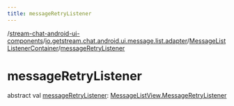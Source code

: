 ```yaml
---
title: messageRetryListener
---
```

/[stream-chat-android-ui-components](../../index.md)/[io.getstream.chat.android.ui.message.list.adapter](../index.md)/[MessageListListenerContainer](index.md)/[messageRetryListener](messageRetryListener.md)  
  
  
  
# messageRetryListener  
abstract val [messageRetryListener](messageRetryListener.md): [MessageListView.MessageRetryListener](../../io.getstream.chat.android.ui.message.list/MessageListView/MessageRetryListener/index.md)
